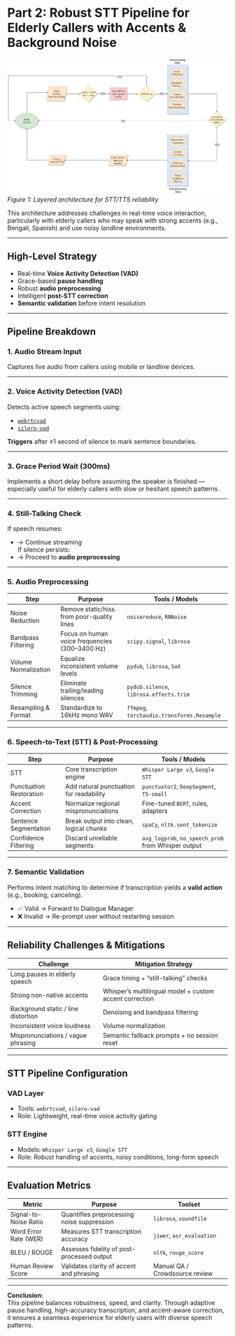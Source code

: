 # Part 2: Robust STT Pipeline for Elderly Callers with Accents & Background Noise

![Figure 1: STT/TTS System Architecture](../diagrams/stt_pipeline.jpg)  
*Figure 1: Layered architecture for STT/TTS reliability*

This architecture addresses challenges in real-time voice interaction, particularly with elderly callers who may speak with strong accents (e.g., Bengali, Spanish) and use noisy landline environments.

---

## High-Level Strategy

- Real-time **Voice Activity Detection (VAD)**
- Grace-based **pause handling**
- Robust **audio preprocessing**
- Intelligent **post-STT correction**
- **Semantic validation** before intent resolution

---

## Pipeline Breakdown

### 1. Audio Stream Input
Captures live audio from callers using mobile or landline devices.

---

### 2. Voice Activity Detection (VAD)
Detects active speech segments using:
- [`webrtcvad`](https://github.com/wiseman/py-webrtcvad)
- [`silero-vad`](https://github.com/snakers4/silero-vad)

**Triggers** after ≥1 second of silence to mark sentence boundaries.

---

### 3. Grace Period Wait (300ms)
Implements a short delay before assuming the speaker is finished — especially useful for elderly callers with slow or hesitant speech patterns.

---

### 4. Still-Talking Check
If speech resumes:
- → Continue streaming  
If silence persists:
- → Proceed to **audio preprocessing**

---

### 5. Audio Preprocessing

| **Step**              | **Purpose**                                     | **Tools / Models**                                      |
|-----------------------|--------------------------------------------------|----------------------------------------------------------|
| Noise Reduction       | Remove static/hiss from poor-quality lines       | `noisereduce`, `RNNoise`                                 |
| Bandpass Filtering    | Focus on human voice frequencies (300–3400 Hz)   | `scipy.signal`, `librosa`                                |
| Volume Normalization  | Equalize inconsistent volume levels              | `pydub`, `librosa`, `SoX`                                |
| Silence Trimming      | Eliminate trailing/leading silences              | `pydub.silence`, `librosa.effects.trim`                  |
| Resampling & Format   | Standardize to 16kHz mono WAV                    | `ffmpeg`, `torchaudio.transforms.Resample`               |

---

### 6. Speech-to-Text (STT) & Post-Processing

| **Step**                | **Purpose**                                      | **Tools / Models**                                      |
|-------------------------|--------------------------------------------------|----------------------------------------------------------|
| STT                     | Core transcription engine                        | `Whisper Large v3`, `Google STT`                         |
| Punctuation Restoration | Add natural punctuation for readability          | `punctuator2`, `DeepSegment`, `T5-small`                 |
| Accent Correction       | Normalize regional mispronunciations             | Fine-tuned `BERT`, rules, adapters                       |
| Sentence Segmentation   | Break output into clean, logical chunks          | `spaCy`, `nltk.sent_tokenize`                            |
| Confidence Filtering    | Discard unreliable segments                      | `avg_logprob`, `no_speech_prob` from Whisper output      |

---

### 7. Semantic Validation

Performs intent matching to determine if transcription yields a **valid action** (e.g., booking, canceling).  
- ✅ Valid → Forward to Dialogue Manager  
- ❌ Invalid → Re-prompt user without restarting session

---

## Reliability Challenges & Mitigations

| **Challenge**                        | **Mitigation Strategy**                                               |
|--------------------------------------|------------------------------------------------------------------------|
| Long pauses in elderly speech        | Grace timing + “still-talking” checks                                 |
| Strong non-native accents            | Whisper’s multilingual model + custom accent correction               |
| Background static / line distortion  | Denoising and bandpass filtering                                      |
| Inconsistent voice loudness          | Volume normalization                                                  |
| Mispronunciations / vague phrasing   | Semantic fallback prompts + no session reset                          |

---

## STT Pipeline Configuration

###  VAD Layer
- Tools: `webrtcvad`, `silero-vad`  
- Role: Lightweight, real-time voice activity gating

###  STT Engine
- Models: `Whisper Large v3`, `Google STT`  
- Role: Robust handling of accents, noisy conditions, long-form speech

---

##  Evaluation Metrics

| **Metric**              | **Purpose**                               | **Toolset**                        |
|-------------------------|--------------------------------------------|------------------------------------|
| Signal-to-Noise Ratio   | Quantifies preprocessing noise suppression | `librosa`, `soundfile`             |
| Word Error Rate (WER)   | Measures STT transcription accuracy        | `jiwer`, `asr_evaluation`          |
| BLEU / ROUGE            | Assesses fidelity of post-processed output | `nltk`, `rouge_score`              |
| Human Review Score      | Validates clarity of accent and phrasing   | Manual QA / Crowdsource review     |

---

 **Conclusion:**  
This pipeline balances robustness, speed, and clarity. Through adaptive pause handling, high-accuracy transcription, and accent-aware correction, it ensures a seamless experience for elderly users with diverse speech patterns.


